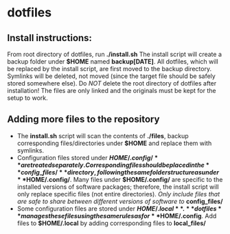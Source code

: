 # dotfiles

## Install instructions:
From root directory of dotfiles, run **./install.sh**
The install script will create a backup folder under **$HOME** named
**backup[DATE]**.
All dotfiles, which will be replaced by the install script, are first moved 
to the backup directory.
Symlinks will be deleted, not moved (since the target file should be safely
stored somewhere else).
Do *NOT* delete the root directory of dotfiles after installation!
The files are only linked and the originals must be kept for the setup to work.

## Adding more files to the repository
* The **install.sh** script will scan the contents of **./files**,
  backup corresponding files/directories under **$HOME**
  and replace them with symlinks.
* Configuration files stored under **$HOME/.config/** are treated separately.
  Corresponding files should be placed in the **config\_files/** directory,
  following the same folder structure as under **$HOME/.config/**.
  Many files under **$HOME/.config/** are specific to the installed versions
  of software packages;
  therefore, the install script will only replace specific files
  (not entire directories).
  *Only include files that are safe to share between different
  versions of software to* **config_files/**
* Some configuration files are stored under **$HOME/.local**.
  **dotfiles** manages these files using the same rules as for
  **$HOME/.config**.
  Add files to **$HOME/.local** by adding corresponding files to
  **local\_files/**
